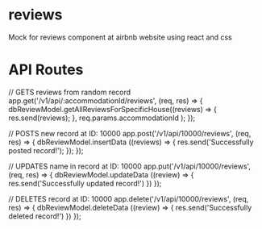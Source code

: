 # reviews
Mock for reviews component at airbnb website using react and css

# API Routes

// GETS reviews from random record
app.get('/v1/api/:accommodationId/reviews', (req, res) => {
  dbReviewModel.getAllReviewsForSpecificHouse((reviews) => {
    res.send(reviews);
  },
  req.params.accommodationId
  );
});

// POSTS new record at ID: 10000
app.post('/v1/api/10000/reviews', (req, res) => {
  dbReviewModel.insertData ((reviews) => {
    res.send('Successfully posted record!');
  });
});

// UPDATES name in record at ID: 10000
app.put('/v1/api/10000/reviews', (req, res) => {
  dbReviewModel.updateData ((review) => {
    res.send('Successfully updated record!')
  })
});

// DELETES record at ID: 10000
app.delete('/v1/api/10000/reviews', (req, res) => {
  dbReviewModel.deleteData ((review) => {
    res.send('Successfully deleted record!')
  })
});